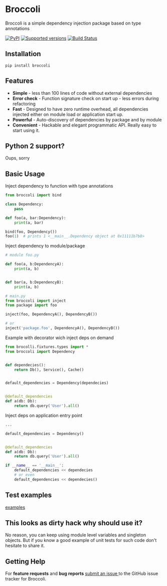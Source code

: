 # Broccoli

Broccoli is a simple dependency injection package based on type annotations

[![PyPI](https://img.shields.io/pypi/v/broccoli.svg)]()
[![Supported versions](https://img.shields.io/pypi/pyversions/broccoli.svg)]()
[![Build Status](https://travis-ci.org/msoedov/brocolli.svg)](https://travis-ci.org/msoedov/brocolli)

Installation
-----------
```shell
pip install broccoli

```

Features
--------
- **Simple** - less than 100 lines of code without external dependencies
- **Error check** - Function signature check on start up - less errors during refactoring
- **Fast** - Designed to have zero runtime overhead, all dependencies injected either on module load or application start up.
- **Powerful** - Auto-discovery of dependencies by package and by module
- **Convenient** - Hackable and elegant programmatic API. Really easy to start using it.


Python 2 support?
-----------------
Oups, sorry


Basic Usage
-----------

Inject dependency to function with type annotations

```python
from broccoli import bind

class Dependency:
    pass

def foo(a, bar:Dependency):
    print(a, bar)

bind(foo, Dependency())
foo(1)  # prints 1 <__main__.Dependency object at 0x11111b7b8>
```

Inject dependency to module/package
```python
# module foo.py

def foo(a, b:DependencyA):
    print(a, b)


def bar(a, b:DependencyB):
    print(a, b)

# main.py
from broccoli import inject
from package import foo

inject(foo, DependencyA(), DependencyB())

# or
inject('package.foo', DependencyA(), DependencyB())

```

Example with decorator wich inject deps on demand
```python
from brocolli.fixtures.types import *
from broccoli import Dependency


def dependecies():
    return Db(), Service(), Cache()


default_dependencies = Dependency(dependecies)


@default_dependencies
def a(db: Db):
    return db.query('User').all()
```

Inject deps on application entry point
```python
...

default_dependencies = Dependency()


@default_dependencies
def a(db: Db):
    return db.query('User').all()

if __name__ == '__main__':
    default_dependencies << dependecies
    # or even
    default_dependencies << dependecies()

```

Test examples
--------
[examples](https://github.com/msoedov/brocolli/tree/master/tests)


This looks as dirty hack why should use it?
---------------------------------------------
No reason, you can keep using module level variables and singleton objects. But if you know a good example of unit tests for such code don't hesitate to share it.


Getting Help
------------

For **feature requests** and **bug reports** [submit an issue
](https://github.com/msoedov/brocolli/issues) to the GitHub issue tracker for
Broccoli.

